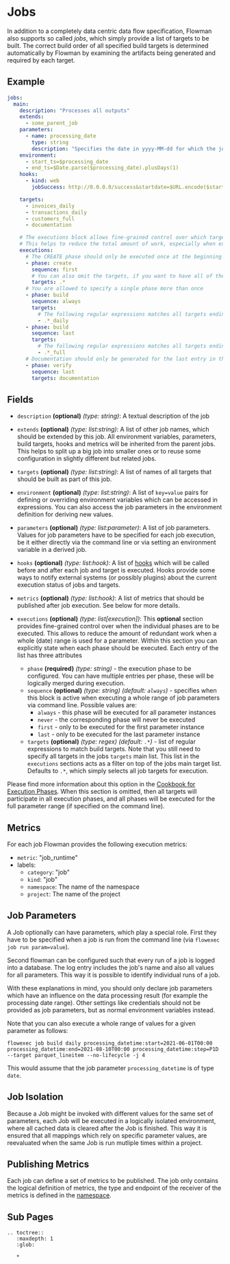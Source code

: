 # Jobs

In addition to a completely data centric data flow specification, Flowman also supports so called *jobs*, which simply
provide a list of targets to be built. The correct build order of all specified build targets is determined
automatically by Flowman by examining the artifacts being generated and required by each target. 


## Example
```yaml
jobs:
  main:
    description: "Processes all outputs"
    extends:
      - some_parent_job
    parameters:
      - name: processing_date
        type: string
        description: "Specifies the date in yyyy-MM-dd for which the job will be run"
    environment:
      - start_ts=$processing_date
      - end_ts=$Date.parse($processing_date).plusDays(1)
    hooks:
      - kind: web
        jobSuccess: http://0.0.0.0/success&startdate=$URL.encode($start_ts)&enddate=$URL.encode($end_ts)&period=$processing_duration&force=$force

    targets:
      - invoices_daily
      - transactions_daily
      - customers_full
      - documentation

    # The executions block allows fine-grained control over which targets should participate in which execution phase.
    # This helps to reduce the total amount of work, especially when executing parameter ranges.
    executions:
      # The CREATE phase should only be executed once at the beginning of each parameter range
      - phase: create
        sequence: first
        # You can also omit the targets, if you want to have all of them
        targets: .*
      # You are allowed to specify a single phase more than once
      - phase: build
        sequence: always
        targets:
          # The following regular expressions matches all targets ending with "_daily"
          - .*_daily
      - phase: build
        sequence: last
        targets:
          # The following regular expressions matches all targets ending with "_full"
          - .*_full
      # Documentation should only be generated for the last entry in the execution sequence
      - phase: verify
        sequence: last
        targets: documentation
```

## Fields
* `description` **(optional)** *(type: string)*: 
A textual description of the job

* `extends` **(optional)** *(type: list:string)*:
A list of other job names, which should be extended by this job. All environment variables, parameters, build targets,
hooks and metrics will be inherited from the parent jobs. This helps to split up a big job into smaller ones or to
reuse some configuration in slightly different but related jobs.

* `targets` **(optional)** *(type: list:string)*:
A list of names of all targets that should be built as part of this job.
 
* `environment` **(optional)** *(type: list:string)*:
A list of `key=value` pairs for defining or overriding environment variables which can be accessed in expressions. 
You can also access the job parameters in the environment definition for deriving new values.
 
* `parameters` **(optional)** *(type: list:parameter)*:
A list of job parameters. Values for job parameters have to be specified for each job execution, be it either directly 
via the command line or via setting an environment variable in a derived job.
 
* `hooks` **(optional)** *(type: list:hook)*:
A list of [hooks](../hooks/index.md) which will be called before and after each job and target is executed. Hooks provide some ways to
notify external systems (or possibly plugins) about the current execution status of jobs and targets.
 
* `metrics` **(optional)** *(type: list:hook)*:
A list of metrics that should be published after job execution. See below for more details.

* `executions` **(optional)** *(type: list[execution])*:
This **optional** section provides fine-grained control over when the individual phases are to be executed. This allows 
to reduce the amount of redundant work when a whole (date) range is used for a parameter. Within this section you can 
explicitly state when each phase should be executed. Each entry of the list has three attributes
  * `phase` **(required)** *(type: string)* - the execution phase to be configured. You can have multiple entries
    per phase, these will be logically merged during execution.
  * `sequence` **(optional)** *(type: string)* *(default: `always`)* - specifies when this block is active when
    executing a whole range of job parameters via command line. Possible values are:
    * `always` - this phase will be executed for all parameter instances
    * `never` - the corresponding phase will never be executed
    * `first` - only to be executed for the first parameter instance
    * `last` - only to be executed for the last parameter instance
  * `targets` **(optional)** *(type: regex)* *(default: `.*`)* - list of regular expressions to match build targets.
    Note that you still need to specify all targets in the jobs `targets` main
    list. This list in the `executions` sections acts as a filter on top of the jobs  main target list. Defaults to `.*`,
    which simply selects all job targets for execution.

Please find more information about this option in the [Cookbook for Execution Phases](../../cookbook/execution-phases.md).
When this section is omitted, then all targets will participate in all execution phases, and all phases will be
executed for the full parameter range (if specified on the command line).


## Metrics

For each job Flowman provides the following execution metrics:
* `metric`: "job_runtime"
* labels: 
  * `category`: "job"
  * `kind`: "job"
  * `namespace`: The name of the namespace
  * `project`: The name of the project 


## Job Parameters

A Job optionally can have parameters, which play a special role. First they have to be specified when a job is run from 
the command line (via `flowexec job run param=value`).

Second flowman can be configured such that every run of a job is logged into a database. The log entry includes the 
job's name and also all values for all parameters. This way it is possible to identify individual runs of a job.

With these explanations in mind, you should only declare job parameters which have an influence on the data processing 
result (for example the processing date range). Other settings like credentials should not be provided as job 
parameters, but as normal environment variables instead.

Note that you can also execute a whole range of values for a given parameter as follows:
```shell
flowexec job build daily processing_datetime:start=2021-06-01T00:00 processing_datetime:end=2021-08-10T00:00 processing_datetime:step=P1D --target parquet_lineitem --no-lifecycle -j 4
```
This would assume that the job parameter `processing_datetime` is of type `date`.


## Job Isolation

Because a Job might be invoked with different values for the same set of parameters, each 
Job will be executed in a logically isolated environment, where all cached data is cleared
after the Job is finished. This way it is ensured that all mappings which rely on specific
parameter values, are reevaluated when the same Job is run mutliple times within a project.


## Publishing Metrics

Each job can define a set of metrics to be published. The job only contains the logical definition of metrics,
the type and endpoint of the receiver of the metrics is defined in the [namespace](../namespace.md).


## Sub Pages
```eval_rst
.. toctree::
   :maxdepth: 1
   :glob:

   *
```
